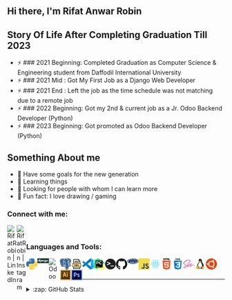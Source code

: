 ## Hi there, I'm Rifat Anwar Robin


## Story Of Life After Completing Graduation Till 2023

- ⚡ ### 2021 Beginning: Completed Graduation as Computer Science & Engineering student from Daffodil International University
- ⚡ ### 2021 Mid      : Got My First Job as a Django Web Developer
- ⚡ ### 2021 End      : Left the job as the time schedule was not matching due to a remote job
- ⚡ ### 2022 Beginning: Got my 2nd & current job as a Jr. Odoo Backend Developer (Python)
- ⚡ ### 2023 Beginning: Got promoted as Odoo Backend Developer (Python)

## Something About me

- 🔭 Have some goals for the new generation
- 🌱 Learning things 
- 👯 Looking for people with whom I can learn more
- 🤣 Fun fact: I love drawing / gaming


### Connect with me:

[<img align="left" alt="RifatRobin | LinkedIn" width="22px" src="https://cdn.jsdelivr.net/npm/simple-icons@v3/icons/linkedin.svg" />][linkedin]
[<img align="left" alt="RifatRobin | Instagram" width="22px" src="https://cdn.jsdelivr.net/npm/simple-icons@v3/icons/instagram.svg" />][instagram]

<br />

### Languages and Tools:

<img align="left" alt="python" width="26px" src="image/python.png" />
<img align="left" alt="Django" width="26px" src="image/django-logo-negative.png" />
<img align="left" alt="Odoo" width="26px" src="//download.odoocdn.com/odoo_logo_inverted.png" />

<img align="left" alt="Postgreql" width="26px" src="https://raw.githubusercontent.com/github/explore/80688e429a7d4ef2fca1e82350fe8e3517d3494d/topics/postgresql/postgresql.png" />
<img align="left" alt="XML" width="26px" src="https://raw.githubusercontent.com/github/explore/05a6f4c574a32b6b2f04c2e589f6c82d9df46a5d/topics/xml/xml.png" />

<img align="left" alt="Visual Studio Code" width="26px" src="https://raw.githubusercontent.com/github/explore/80688e429a7d4ef2fca1e82350fe8e3517d3494d/topics/visual-studio-code/visual-studio-code.png" />
<img align="left" alt="pycharm" width="26px" src="image/pycharm.png" />

<img align="left" alt="Terminal" width="26px" src="https://raw.githubusercontent.com/github/explore/80688e429a7d4ef2fca1e82350fe8e3517d3494d/topics/terminal/terminal.png" />
<img align="left" alt="GitHub" width="26px" src="https://raw.githubusercontent.com/github/explore/78df643247d429f6cc873026c0622819ad797942/topics/github/github.png" />

<img align="left" alt="php" width="26px" src="image/php.png" />
<img align="left" alt="JavaScript" width="26px" src="https://raw.githubusercontent.com/github/explore/80688e429a7d4ef2fca1e82350fe8e3517d3494d/topics/javascript/javascript.png" />
<img align="left" alt="React" width="26px" src="https://raw.githubusercontent.com/github/explore/80688e429a7d4ef2fca1e82350fe8e3517d3494d/topics/react/react.png" />

<img align="left" alt="HTML5" width="26px" src="https://raw.githubusercontent.com/github/explore/80688e429a7d4ef2fca1e82350fe8e3517d3494d/topics/html/html.png" />
<img align="left" alt="CSS3" width="26px" src="https://raw.githubusercontent.com/github/explore/80688e429a7d4ef2fca1e82350fe8e3517d3494d/topics/css/css.png" />
<img align="left" alt="Sass" width="26px" src="https://raw.githubusercontent.com/github/explore/80688e429a7d4ef2fca1e82350fe8e3517d3494d/topics/sass/sass.png" />

<img align="left" alt="Linux" width="26px" src="https://raw.githubusercontent.com/github/explore/80688e429a7d4ef2fca1e82350fe8e3517d3494d/topics/linux/linux.png" />
<img align="left" alt="Ubuntu" width="26px" src="https://raw.githubusercontent.com/github/explore/80688e429a7d4ef2fca1e82350fe8e3517d3494d/topics/ubuntu/ubuntu.png" />


<img align="left" alt="Adobe illustrator" width="26px" src="image/AI.png" />
<img align="left" alt="Adobe ps" width="26px" src="image/ps.png" />

<br />
<br />

---
<details>
  <summary>:zap: GitHub Stats</summary>

  <img align="left" alt="RifatRobin's GitHub Stats" src="https://github-readme-stats.vercel.app/api?username=RifatRobin&show_icons=true&hide_border=true" />

</details>

[instagram]: https://www.instagram.com/r_i_f_a_t_r_o_b_i_n
[linkedin]: https://www.linkedin.com/in/rifat-anwar-robin
